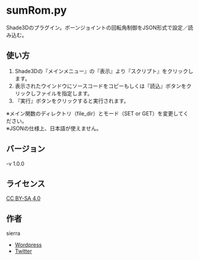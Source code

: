 # sumRom.py
Shade3Dのプラグイン。ボーンジョイントの回転角制御をJSON形式で設定／読み込む。

## 使い方
1. Shade3Dの『メインメニュー』の『表示』より『スクリプト』をクリックします。
2. 表示されたウインドウにソースコードをコピーもしくは『読込』ボタンをクリックしファイルを指定します。
3. 『実行』ボタンをクリックすると実行されます。

※メイン関数のディレクトリ（file_dir）とモード（SET or GET）を変更してください。  
※JSONの仕様上、日本語が使えません。


## バージョン
-v 1.0.0

## ライセンス
[CC BY-SA 4.0](https://creativecommons.org/licenses/by-sa/4.0/)

## 作者
sierra  
- [Wordpress](http://tenteroring.luna.ddns.vc/sierra/)  
- [Twitter](https://twitter.com/sierra2501?lang=ja)
